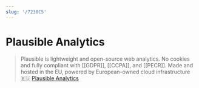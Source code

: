 ```yaml
---
slug: '/7230C5'
---
```


# Plausible Analytics

> Plausible is lightweight and open-source web analytics. No cookies and fully compliant with [[GDPR]], [[CCPA]], and [[PECR]]. Made and hosted in the EU, powered by European-owned cloud infrastructure 🇪🇺 [Plausible Analytics](https://plausible.io/)